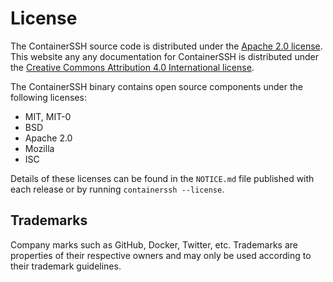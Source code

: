 <h1>License</h1>

The ContainerSSH source code is distributed under the [Apache 2.0 license](https://opensource.org/licenses/Apache-2.0). This website any any documentation for ContainerSSH is distributed under the [Creative Commons Attribution 4.0 International license](https://creativecommons.org/licenses/by/4.0/).

The ContainerSSH binary contains open source components under the following licenses:

- MIT, MIT-0
- BSD
- Apache 2.0
- Mozilla
- ISC

Details of these licenses can be found in the `NOTICE.md` file published with each release or by running `containerssh --license`.

## Trademarks

Company marks such as GitHub, Docker, Twitter, etc. Trademarks are properties of their respective owners and may only be used according to their trademark guidelines.
